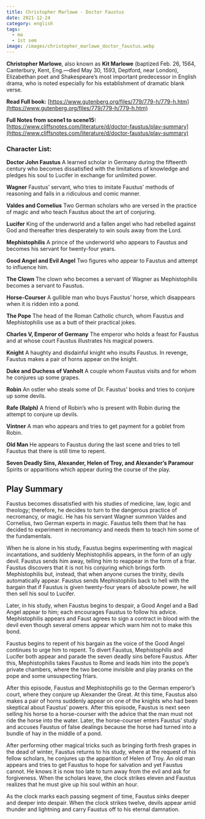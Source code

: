 ```yaml
---
title: Christopher Marlowe - Doctor Faustus
date: 2021-12-24
category: english
tags:
  - ma
  - 1st sem
image: /images/christopher_marlowe_doctor_faustus.webp
---
```


**Christopher Marlowe**, also known as **Kit Marlowe** (baptized Feb. 26, 1564, Canterbury, Kent, Eng.—died May 30, 1593, Deptford, near London), Elizabethan poet and Shakespeare’s most important predecessor in English drama, who is noted especially for his establishment of dramatic blank verse.

**Read Full book:**  [https://www.gutenberg.org/files/779/779-h/779-h.htm](https://www.gutenberg.org/files/779/779-h/779-h.htm)

**Full Notes from scene1 to scene15:** [https://www.cliffsnotes.com/literature/d/doctor-faustus/play-summary](https://www.cliffsnotes.com/literature/d/doctor-faustus/play-summary)

### Character List:

**Doctor John Faustus**  A learned scholar in Germany during the fifteenth century who becomes dissatisfied with the limitations of knowledge and pledges his soul to Lucifer in exchange for unlimited power.

**Wagner**  Faustus’ servant, who tries to imitate Faustus’ methods of reasoning and fails in a ridiculous and comic manner.

**Valdes and Cornelius**  Two German scholars who are versed in the practice of magic and who teach Faustus about the art of conjuring.

**Lucifer**  King of the underworld and a fallen angel who had rebelled against God and thereafter tries desperately to win souls away from the Lord.

**Mephistophilis**  A prince of the underworld who appears to Faustus and becomes his servant for twenty-four years.

**Good Angel and Evil Angel**  Two figures who appear to Faustus and attempt to influence him.

**The Clown**  The clown who becomes a servant of Wagner as Mephistophilis becomes a servant to Faustus.

**Horse-Courser**  A gullible man who buys Faustus’ horse, which disappears when it is ridden into a pond.

**The Pope**  The head of the Roman Catholic church, whom Faustus and Mephistophilis use as a butt of their practical jokes.

**Charles V, Emperor of Germany**  The emperor who holds a feast for Faustus and at whose court Faustus illustrates his magical powers.

**Knight**  A haughty and disdainful knight who insults Faustus. In revenge, Faustus makes a pair of horns appear on the knight.

**Duke and Duchess of Vanholt**  A couple whom Faustus visits and for whom he conjures up some grapes.

**Robin**  An ostler who steals some of Dr. Faustus’ books and tries to conjure up some devils.

**Rafe (Ralph)**  A friend of Robin’s who is present with Robin during the attempt to conjure up devils.

**Vintner**  A man who appears and tries to get payment for a goblet from Robin.

**Old Man**  He appears to Faustus during the last scene and tries to tell Faustus that there is still time to repent.

**Seven Deadly Sins, Alexander, Helen of Troy, and Alexander’s Paramour** Spirits or apparitions which appear during the course of the play.

## Play Summary

Faustus becomes dissatisfied with his studies of medicine, law, logic and theology; therefore, he decides to turn to the dangerous practice of necromancy, or magic. He has his servant Wagner summon Valdes and Cornelius, two German experts in magic. Faustus tells them that he has decided to experiment in necromancy and needs them to teach him some of the fundamentals.

When he is alone in his study, Faustus begins experimenting with magical incantations, and suddenly Mephistophilis appears, in the form of an ugly devil. Faustus sends him away, telling him to reappear in the form of a friar. Faustus discovers that it is not his conjuring which brings forth Mephistophilis but, instead, that when anyone curses the trinity, devils automatically appear. Faustus sends Mephistophilis back to hell with the bargain that if Faustus is given twenty-four years of absolute power, he will then sell his soul to Lucifer.

Later, in his study, when Faustus begins to despair, a Good Angel and a Bad Angel appear to him; each encourages Faustus to follow his advice. Mephistophilis appears and Faust agrees to sign a contract in blood with the devil even though several omens appear which warn him not to make this bond.

Faustus begins to repent of his bargain as the voice of the Good Angel continues to urge him to repent. To divert Faustus, Mephistophilis and Lucifer both appear and parade the seven deadly sins before Faustus. After this, Mephistophilis takes Faustus to Rome and leads him into the pope’s private chambers, where the two become invisible and play pranks on the pope and some unsuspecting friars.

After this episode, Faustus and Mephistophilis go to the German emperor’s court, where they conjure up Alexander the Great. At this time, Faustus also makes a pair of horns suddenly appear on one of the knights who had been skeptical about Faustus’ powers. After this episode, Faustus is next seen selling his horse to a horse-courser with the advice that the man must not ride the horse into the water. Later, the horse-courser enters Faustus’ study and accuses Faustus of false dealings because the horse had turned into a bundle of hay in the middle of a pond.

After performing other magical tricks such as bringing forth fresh grapes in the dead of winter, Faustus returns to his study, where at the request of his fellow scholars, he conjures up the apparition of Helen of Troy. An old man appears and tries to get Faustus to hope for salvation and yet Faustus cannot. He knows it is now too late to turn away from the evil and ask for forgiveness. When the scholars leave, the clock strikes eleven and Faustus realizes that he must give up his soul within an hour.

As the clock marks each passing segment of time, Faustus sinks deeper and deeper into despair. When the clock strikes twelve, devils appear amid thunder and lightning and carry Faustus off to his eternal damnation.